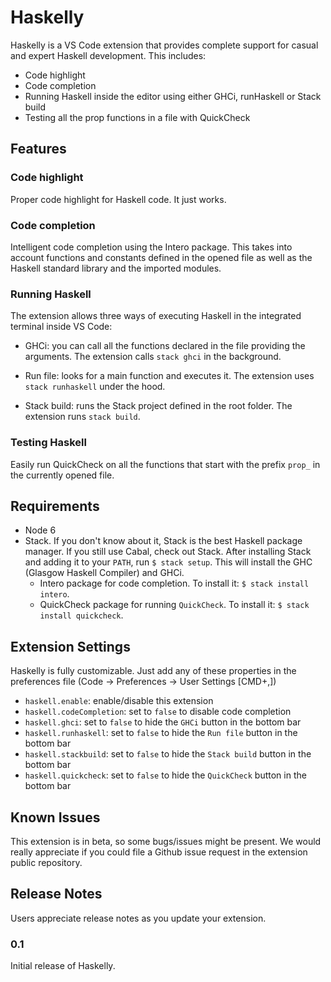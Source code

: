 # Haskelly

Haskelly is a VS Code extension that provides complete support for casual and expert Haskell 
development. This includes:
* Code highlight
* Code completion
* Running Haskell inside the editor using either GHCi, runHaskell or Stack build
* Testing all the prop functions in a file with QuickCheck


## Features

### Code highlight
Proper code highlight for Haskell code. It just works.

### Code completion
Intelligent code completion using the Intero package. This takes into account functions and 
constants defined in the opened file as well as the Haskell standard library and
the imported modules.

### Running Haskell
The extension allows three ways of executing Haskell in the integrated terminal inside VS Code:
* GHCi: you can call all the functions declared in the file providing the arguments. The 
extension calls `stack ghci` in the background.

* Run file: looks for a main function and executes it. The extension uses `stack runhaskell` under the hood.

* Stack build: runs the Stack project defined in the root folder. The extension runs `stack build`.

### Testing Haskell
Easily run QuickCheck on all the functions that start with the prefix `prop_` in the
currently opened file. 

## Requirements
* Node 6
* Stack. If you don't know about it, Stack is the best Haskell package manager. If you still use Cabal, check out Stack.
After installing Stack and adding it to your `PATH`, run `$ stack setup`. This will install the GHC (Glasgow Haskell Compiler) and GHCi.
    * Intero package for code completion. To install it: `$ stack install intero`.
    * QuickCheck package for running `QuickCheck`. To install it: `$ stack install quickcheck`.


## Extension Settings

Haskelly is fully customizable. Just add any of these properties in the preferences file (Code -> Preferences -> User Settings [CMD+,])
* `haskell.enable`: enable/disable this extension
* `haskell.codeCompletion`: set to `false` to disable code completion
* `haskell.ghci`: set to `false` to hide the `GHCi` button in the bottom bar
* `haskell.runhaskell`: set to `false` to hide the `Run file` button in the bottom bar
* `haskell.stackbuild`: set to `false` to hide the `Stack build` button in the bottom bar
* `haskell.quickcheck`: set to `false` to hide the `QuickCheck` button in the bottom bar

## Known Issues

This extension is in beta, so some bugs/issues might be present. We would really appreciate if you
could file a Github issue request in the extension public repository.

## Release Notes

Users appreciate release notes as you update your extension.

### 0.1

Initial release of Haskelly.
